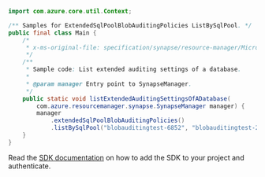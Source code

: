 ```java
import com.azure.core.util.Context;

/** Samples for ExtendedSqlPoolBlobAuditingPolicies ListBySqlPool. */
public final class Main {
    /*
     * x-ms-original-file: specification/synapse/resource-manager/Microsoft.Synapse/stable/2021-06-01/examples/SqlPoolExtendedAuditingSettingsList.json
     */
    /**
     * Sample code: List extended auditing settings of a database.
     *
     * @param manager Entry point to SynapseManager.
     */
    public static void listExtendedAuditingSettingsOfADatabase(
        com.azure.resourcemanager.synapse.SynapseManager manager) {
        manager
            .extendedSqlPoolBlobAuditingPolicies()
            .listBySqlPool("blobauditingtest-6852", "blobauditingtest-2080", "testdb", Context.NONE);
    }
}
```

Read the [SDK documentation](https://github.com/Azure/azure-sdk-for-java/blob/azure-resourcemanager-synapse_1.0.0-beta.6/sdk/synapse/azure-resourcemanager-synapse/README.md) on how to add the SDK to your project and authenticate.

